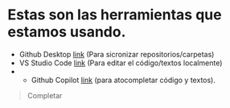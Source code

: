 # Estas son las herramientas que estamos usando.

- Github Desktop [link](https://desktop.github.com/) (Para sicronizar repositorios/carpetas) 
- VS Studio Code [link](https://code.visualstudio.com/) (Para editar el código/textos localmente)
- - Github Copilot [link](https://marketplace.visualstudio.com/items?itemName=GitHub.Copilot) (para atocompletar código y textos).
> Completar


